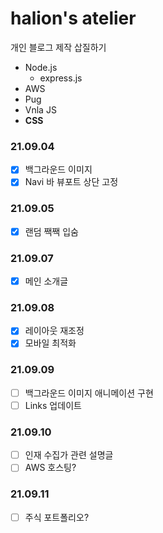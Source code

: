 # halion's atelier

개인 블로그 제작 삽질하기

- Node.js
    - express.js
- AWS
- Pug
- Vnla JS
- **CSS**

### 21.09.04

- [x] 백그라운드 이미지
- [x] Navi 바 뷰포트 상단 고정

### 21.09.05

- [x] 랜덤 짹짹 입숨

### 21.09.07

- [x] 메인 소개글

### 21.09.08

- [x] 레이아웃 재조정
- [x] 모바일 최적화

### 21.09.09

- [ ] 백그라운드 이미지 애니메이션 구현
- [ ] Links 업데이트

### 21.09.10

- [ ] 인재 수집가 관련 설명글
- [ ] AWS 호스팅?

### 21.09.11

- [ ] 주식 포트폴리오?
